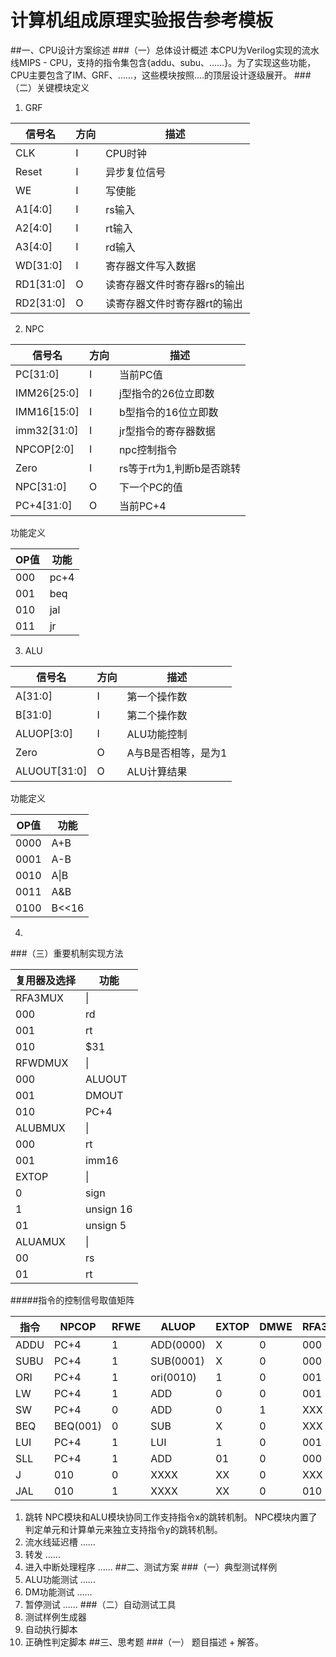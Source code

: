 # 计算机组成原理实验报告参考模板
##一、CPU设计方案综述
###（一）总体设计概述
本CPU为Verilog实现的流水线MIPS - CPU，支持的指令集包含{addu、subu、……}。为了实现这些功能，CPU主要包含了IM、GRF、……，这些模块按照….的顶层设计逐级展开。
###（二）关键模块定义
1. GRF

| 信号名 | 方向 | 描述 |
| ---- | ---- | ---- |
|CLK|I|CPU时钟|
|Reset|I|异步复位信号|
|WE|I|写使能|
|A1[4:0]|I|rs输入|
|A2[4:0]|I|rt输入|
|A3[4:0]|I|rd输入|
|WD[31:0]|I|寄存器文件写入数据|
|RD1[31:0]|O|读寄存器文件时寄存器rs的输出|
|RD2[31:0]|O|读寄存器文件时寄存器rt的输出|
2. NPC

| 信号名 | 方向 | 描述 |
| --- | --- | --- |
|PC[31:0]|I|当前PC值|
|IMM26[25:0]|I|j型指令的26位立即数|
|IMM16[15:0]|I|b型指令的16位立即数|
|imm32[31:0]|I|jr型指令的寄存器数据|
|NPCOP[2:0]|I|npc控制指令|
|Zero|I|rs等于rt为1,判断b是否跳转|
|NPC[31:0]|O|下一个PC的值|
|PC+4[31:0]|O|当前PC+4|

功能定义

|OP值|功能|
|-|-|
|000|pc+4|
|001|beq|
|010|jal|
|011|jr|

3. ALU
   
| 信号名 | 方向 | 描述 |
| --- | --- | --- |
|A[31:0]|I|第一个操作数|
|B[31:0]|I|第二个操作数|
|ALUOP[3:0]|I|ALU功能控制|
|Zero|O|A与B是否相等，是为1|
|ALUOUT[31:0]|O|ALU计算结果|

功能定义

|OP值|功能|
|-|-|
|0000|A+B|
|0001|A-B|
|0010|A\|B|
|0011|A&B|
|0100|B<<16|

4.
###（三）重要机制实现方法

|复用器及选择|功能|
|-|-|
|RFA3MUX|\|
|000|rd|
|001|rt|
|010|$31|
|RFWDMUX|\|
|000|ALUOUT|
|001|DMOUT|
|010|PC+4|
|ALUBMUX|\|
|000|rt|
|001|imm16|
|EXTOP|\|
|0|sign|
|1|unsign 16|
|01|unsign 5|
|ALUAMUX|\|
|00|rs|
|01|rt|

#####指令的控制信号取值矩阵

|指令|NPCOP|RFWE|ALUOP|EXTOP|DMWE|RFA3MUX|RFWDMUX|ALUBMUX|ALUAMUX|
|-|-|-|-|-|-|-|-|-|-|
|ADDU|PC+4|1|ADD(0000)|X|0|000|000|000|00|
|SUBU|PC+4|1|SUB(0001)|X|0|000|000|000|00|
|ORI|PC+4|1|ori(0010)|1|0|001|000|001|00|
|LW|PC+4|1|ADD|0|0|001|001|001|00|
|SW|PC+4|0|ADD|0|1|XXX|XXX|001|00|
|BEQ|BEQ(001)|0|SUB|X|0|XXX|XXX|000|00|
|LUI|PC+4|1|LUI|1|0|001|000|001|00|
|SLL|PC+4|1|ADD|01|0|000|000|001|01|
|J|010|0|XXXX|XX|0|XXX|XXX|XXX|XX|
|JAL|010|1|XXXX|XX|0|010|010|XXX|XX|

1. 跳转
NPC模块和ALU模块协同工作支持指令x的跳转机制。
NPC模块内置了判定单元和计算单元来独立支持指令y的跳转机制。
2. 流水线延迟槽
……
3. 转发
……
4. 进入中断处理程序
……
##二、测试方案
###（一）典型测试样例
1. ALU功能测试
……
2. DM功能测试
……
3. 暂停测试
……
###（二）自动测试工具
1. 测试样例生成器
2. 自动执行脚本
3. 正确性判定脚本
##三、思考题
###（一）
题目描述 + 解答。